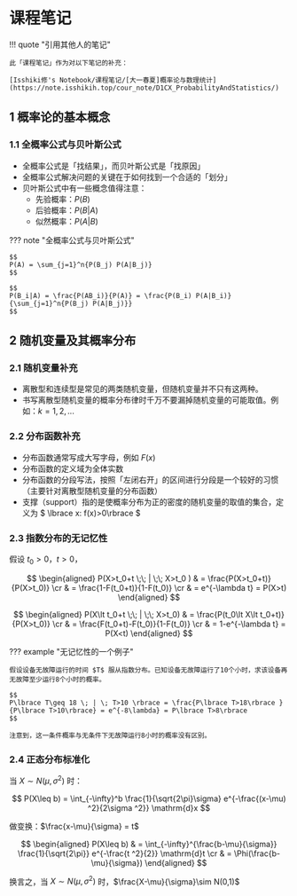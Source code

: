 # 课程笔记

!!! quote "引用其他人的笔记"

    此「课程笔记」作为对以下笔记的补充：

    [Isshiki修's Notebook/课程笔记/[大一春夏]概率论与数理统计](https://note.isshikih.top/cour_note/D1CX_ProbabilityAndStatistics/)

## 1 概率论的基本概念

### 1.1 全概率公式与贝叶斯公式

- 全概率公式是「找结果」，而贝叶斯公式是「找原因」
- 全概率公式解决问题的关键在于如何找到一个合适的「划分」
- 贝叶斯公式中有一些概念值得注意：
    - 先验概率：$P(B)$
    - 后验概率：$P(B|A)$
    - 似然概率：$P(A|B)$

??? note "全概率公式与贝叶斯公式"

    $$
    P(A) = \sum_{j=1}^n{P(B_j) P(A|B_j)}
    $$

    $$
    P(B_i|A) = \frac{P(AB_i)}{P(A)} = \frac{P(B_i) P(A|B_i)}{\sum_{j=1}^n{P(B_j) P(A|B_j)}}
    $$

## 2 随机变量及其概率分布

### 2.1 随机变量补充

- 离散型和连续型是常见的两类随机变量，但随机变量并不只有这两种。
- 书写离散型随机变量的概率分布律时千万不要漏掉随机变量的可能取值。例如：$k=1,2,...$

### 2.2 分布函数补充

- 分布函数通常写成大写字母，例如 $F(x)$
- 分布函数的定义域为全体实数
- 分布函数的分段写法，按照「左闭右开」的区间进行分段是一个较好的习惯（主要针对离散型随机变量的分布函数）
- 支撑（support）指的是使概率分布为正的密度的随机变量的取值的集合，定义为 $ \lbrace x: f(x)>0\rbrace $

### 2.3 指数分布的无记忆性

假设 $t_0>0，t>0，$

$$
\begin{aligned}
P(X>t_0+t \;\; | \;\; X>t_0 ) & = \frac{P(X>t_0+t)}{P(X>t_0)} \cr
& = \frac{1-F(t_0+t)}{1-F(t_0)} \cr
& = e^{-\lambda t} = P(X>t)
\end{aligned}
$$

$$
\begin{aligned}
P(X\lt t_0+t \;\; | \;\; X>t_0) & = \frac{P(t_0\lt X\lt t_0+t)}{P(X>t_0)} \cr
& = \frac{F(t_0+t)-F(t_0)}{1-F(t_0)} \cr
& = 1-e^{-\lambda t} = P(X<t)
\end{aligned}
$$

??? example "无记忆性的一个例子"

    假设设备无故障运行的时间 $T$ 服从指数分布。已知设备无故障运行了10个小时，求该设备再无故障至少运行8个小时的概率。

    $$
    P\lbrace T\geq 18 \; | \; T>10 \rbrace = \frac{P\lbrace T>18\rbrace }{P\lbrace T>10\rbrace} = e^{-8\lambda} = P\lbrace T>8\rbrace
    $$

    注意到，这一条件概率与无条件下无故障运行8小时的概率没有区别。

### 2.4 正态分布标准化

当 $X\sim N(\mu,\sigma^2)$ 时：

$$
P(X\leq b) = \int_{-\infty}^b \frac{1}{\sqrt{2\pi}\sigma} e^{-\frac{(x-\mu) ^2}{2\sigma ^2}} \mathrm{d}x
$$

做变换：$\frac{x-\mu}{\sigma} = t$

$$
\begin{aligned}
P(X\leq b) & = \int_{-\infty}^{\frac{b-\mu}{\sigma}} \frac{1}{\sqrt{2\pi}} e^{-\frac{t ^2}{2}} \mathrm{d}t \cr
& = \Phi(\frac{b-\mu}{\sigma})
\end{aligned}
$$

换言之，当 $X\sim N(\mu,\sigma^2)$ 时，$\frac{X-\mu}{\sigma}\sim N(0,1)$